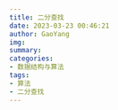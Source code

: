 ```yaml
---
title: 二分查找
date: 2023-03-23 00:46:21
author: GaoYang
img:
summary: 
categories:
- 数据结构与算法
tags:
- 算法
- 二分查找
---
```

